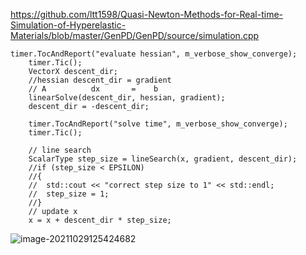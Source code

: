 https://github.com/ltt1598/Quasi-Newton-Methods-for-Real-time-Simulation-of-Hyperelastic-Materials/blob/master/GenPD/GenPD/source/simulation.cpp

```
timer.TocAndReport("evaluate hessian", m_verbose_show_converge);
	timer.Tic();
	VectorX descent_dir;
    //hessian descent_dir = gradient
	// A          dx       =    b
	linearSolve(descent_dir, hessian, gradient);
	descent_dir = -descent_dir;

	timer.TocAndReport("solve time", m_verbose_show_converge);
	timer.Tic();

	// line search
	ScalarType step_size = lineSearch(x, gradient, descent_dir);
	//if (step_size < EPSILON)
	//{
	//	std::cout << "correct step size to 1" << std::endl;
	//	step_size = 1;
	//}
	// update x
	x = x + descent_dir * step_size;
```

![image-20211029125424682](D:\定理\矩阵计算\非线性牛顿迭代\image-20211029125424682.png)
